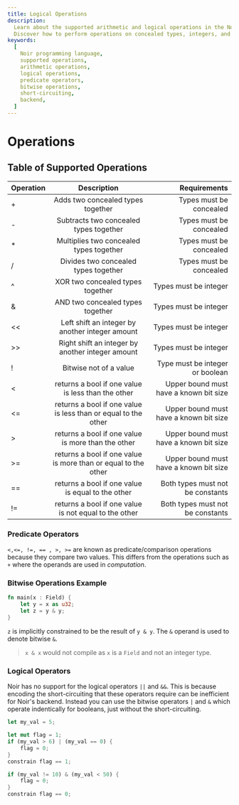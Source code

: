 ```yaml
---
title: Logical Operations
description:
  Learn about the supported arithmetic and logical operations in the Noir programming language.
  Discover how to perform operations on concealed types, integers, and booleans.
keywords:
  [
    Noir programming language,
    supported operations,
    arithmetic operations,
    logical operations,
    predicate operators,
    bitwise operations,
    short-circuiting,
    backend,
  ]
---
```


# Operations

## Table of Supported Operations

| Operation |                          Description                           |                           Requirements |
| :-------- | :------------------------------------------------------------: | -------------------------------------: |
| +         |               Adds two concealed types together                |                Types must be concealed |
| -         |             Subtracts two concealed types together             |                Types must be concealed |
| \*        |            Multiplies two concealed types together             |                Types must be concealed |
| /         |              Divides two concealed types together              |                Types must be concealed |
| ^         |                XOR two concealed types together                |                  Types must be integer |
| &         |                AND two concealed types together                |                  Types must be integer |
| <<        |        Left shift an integer by another integer amount         |                  Types must be integer |
| >>        |        Right shift an integer by another integer amount        |                  Types must be integer |
| !         |                     Bitwise not of a value                     |        Type must be integer or boolean |
| <         |       returns a bool if one value is less than the other       | Upper bound must have a known bit size |
| <=        | returns a bool if one value is less than or equal to the other | Upper bound must have a known bit size |
| >         |       returns a bool if one value is more than the other       | Upper bound must have a known bit size |
| >=        | returns a bool if one value is more than or equal to the other | Upper bound must have a known bit size |
| ==        |       returns a bool if one value is equal to the other        |       Both types must not be constants |
| !=        |     returns a bool if one value is not equal to the other      |       Both types must not be constants |

### Predicate Operators

`<,<=, !=, == , >, >=` are known as predicate/comparison operations because they compare two values.
This differs from the operations such as `+` where the operands are used in _computation_.

### Bitwise Operations Example

```rust
fn main(x : Field) {
    let y = x as u32;
    let z = y & y;
}
```

`z` is implicitly constrained to be the result of `y & y`. The `&` operand is used to denote bitwise
`&`.

> `x & x` would not compile as `x` is a `Field` and not an integer type.

### Logical Operators

Noir has no support for the logical operators `||` and `&&`. This is because encoding the
short-circuiting that these operators require can be inefficient for Noir's backend. Instead you can
use the bitwise operators `|` and `&` which operate indentically for booleans, just without the
short-circuiting.

```rust
let my_val = 5;

let mut flag = 1;
if (my_val > 6) | (my_val == 0) {
    flag = 0;
}
constrain flag == 1;

if (my_val != 10) & (my_val < 50) {
    flag = 0;
}
constrain flag == 0;
```
